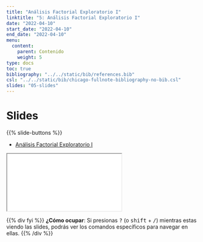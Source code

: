 ```yaml
---
title: "Análisis Factorial Exploratorio I"
linktitle: "5: Análisis Factorial Exploratorio I"
date: "2022-04-10"
start_date: "2022-04-10"
end_date: "2022-04-10"
menu:
  content:
    parent: Contenido
    weight: 5
type: docs
toc: true
bibliography: "../../static/bib/references.bib"
csl: "../../static/bib/chicago-fullnote-bibliography-no-bib.csl"
slides: "05-slides"
---
```


# Slides

{{% slide-buttons %}}

<ul class="nav nav-tabs" id="slide-tabs" role="tablist">
<li class="nav-item">
<a class="nav-link active" id="análisis-factorial-exploratorio-i-tab" data-toggle="tab" href="#análisis-factorial-exploratorio-i" role="tab" aria-controls="análisis-factorial-exploratorio-i" aria-selected="true">Análisis Factorial Exploratorio I</a>
</li>
</ul>

<div id="slide-tabs" class="tab-content">

<div id="análisis-factorial-exploratorio-i" class="tab-pane fade show active" role="tabpanel" aria-labelledby="análisis-factorial-exploratorio-i-tab">

<div class="embed-responsive embed-responsive-16by9">

<iframe class="embed-responsive-item" src="/slides/05-slides.html#1">
</iframe>

</div>

</div>

</div>

{{% div fyi %}}
**¿Cómo ocupar**: Si presionas <kbd>?</kbd> (o <kbd>shift</kbd> + <kbd>/</kbd>) mientras estas viendo las slides, podrás ver los comandos específicos para navegar en ellas.
{{% /div %}}
